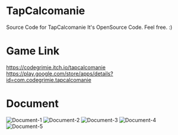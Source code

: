 # TapCalcomanie
Source Code for TapCalcomanie
It's OpenSource Code. Feel free. :)

# Game Link
https://codegrimie.itch.io/tapcalcomanie  
https://play.google.com/store/apps/details?id=com.codegrimie.tapcalcomanie  

# Document
![Document-1](https://user-images.githubusercontent.com/64130504/108616904-22cf8680-7455-11eb-8f5f-2b1f428ca65d.png)
![Document-2](https://user-images.githubusercontent.com/64130504/108616907-24994a00-7455-11eb-8315-7e70e5bd176a.png)
![Document-3](https://user-images.githubusercontent.com/64130504/108616908-25ca7700-7455-11eb-9aca-3a9e15c000c9.png)
![Document-4](https://user-images.githubusercontent.com/64130504/108616910-26fba400-7455-11eb-814e-a94615e0e528.png)
![Document-5](https://user-images.githubusercontent.com/64130504/108616911-282cd100-7455-11eb-813e-663644efb95f.png)
